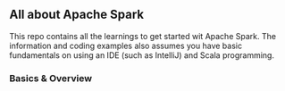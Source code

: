 ## All about Apache Spark ##
This repo contains all the learnings to get started wit Apache Spark.
The information and coding examples also assumes you have basic fundamentals on using an IDE (such as IntelliJ) and Scala programming.

### Basics & Overview ###
